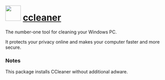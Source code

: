 # <img src="https://cdn.jsdelivr.net/gh/chocolatey-community/chocolatey-coreteampackages@182294b9b95166915fdc2265a90ef37c6b24efd9/icons/ccleaner.png" width="48" height="48"/> [ccleaner](https://chocolatey.org/packages/ccleaner)


The number-one tool for cleaning your Windows PC.

It protects your privacy online and makes your computer faster and more secure.

### Notes

This package installs CCleaner without additional adware.

